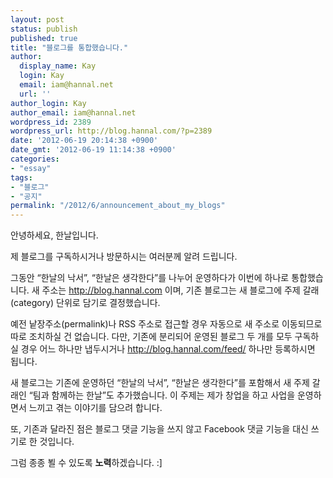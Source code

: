 ```yaml
---
layout: post
status: publish
published: true
title: "블로그를 통합했습니다."
author:
  display_name: Kay
  login: Kay
  email: iam@hannal.net
  url: ''
author_login: Kay
author_email: iam@hannal.net
wordpress_id: 2389
wordpress_url: http://blog.hannal.com/?p=2389
date: '2012-06-19 20:14:38 +0900'
date_gmt: '2012-06-19 11:14:38 +0900'
categories:
- "essay"
tags:
- "블로그"
- "공지"
permalink: "/2012/6/announcement_about_my_blogs"
---
```

<p>안녕하세요, 한날입니다.</p>
<p>제 블로그를 구독하시거나 방문하시는 여러분께 알려 드립니다.</p>
<p>그동안 “한날의 낙서”, “한날은 생각한다”를 나누어 운영하다가 이번에 하나로 통합했습니다. 새 주소는 <a title="Kay on the rails" href="http://blog.hannal.com">http://blog.hannal.com</a> 이며, 기존 블로그는 새 블로그에 주제 갈래(category) 단위로 담기로 결정했습니다.</p>
<p>예전 낱장주소(permalink)나 RSS 주소로 접근할 경우 자동으로 새 주소로 이동되므로 따로 조치하실 건 없습니다. 다만, 기존에 분리되어 운영된 블로그 두 개를 모두 구독하실 경우 어느 하나만 냅두시거나 <a href="http://blog.hannal.com/feed/">http://blog.hannal.com/feed/</a> 하나만 등록하시면 됩니다.</p>
<p>새 블로그는 기존에 운영하던 “한날의 낙서”, “한날은 생각한다”를 포함해서 새 주제 갈래인 “팀과 함께하는 한날”도 추가했습니다. 이 주제는 제가 창업을 하고 사업을 운영하면서 느끼고 겪는 이야기를 담으려 합니다.</p>
<p>또, 기존과 달라진 점은 블로그 댓글 기능을 쓰지 않고 Facebook 댓글 기능을 대신 쓰기로 한 것입니다.</p>
<p>그럼 종종 뵐 수 있도록 <strong>노력</strong>하겠습니다. :]</p>
